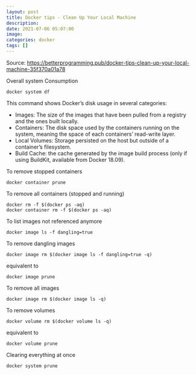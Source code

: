 ```yaml
---
layout: post
title: Docker tips - Clean Up Your Local Machine
description:
date: 2021-07-06 05:07:00
image:
categories: docker
tags: []
---
```


Source: https://betterprogramming.pub/docker-tips-clean-up-your-local-machine-35f370a01a78

Overall system Consumption

    docker system df

This command shows Docker’s disk usage in several categories:

- Images: The size of the images that have been pulled from a registry and the ones built locally.
- Containers: The disk space used by the containers running on the system, meaning the space of each containers’ read-write layer.
- Local Volumes: Storage persisted on the host but outside of a container’s filesystem.
- Build Cache: the cache generated by the image build process (only if using BuildKit, available from Docker 18.09).

To remove stopped containers

    docker container prune

To remove all containers (stopped and running)

    docker rm -f $(docker ps -aq)
    docker container rm -f $(docker ps -aq)

To list images not referenced anymore

    docker image ls -f dangling=true

To remove dangling images

    docker image rm $(docker image ls -f dangling=true -q)

equivalent to

    docker image prune

To remove all images

    docker image rm $(docker image ls -q)

To remove volumes

    docker volume rm $(docker volume ls -q)

equivalent to

    docker volume prune

Clearing everything at once

    docker system prune
